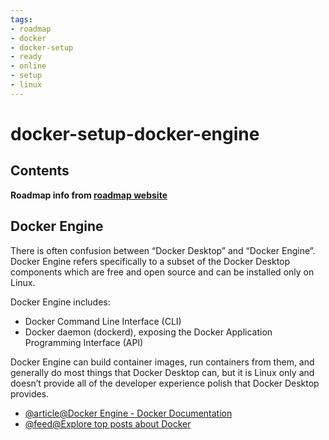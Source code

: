 ```yaml
---
tags:
- roadmap
- docker
- docker-setup
- ready
- online
- setup
- linux
---
```


# docker-setup-docker-engine

## Contents

__Roadmap info from [roadmap website](https://roadmap.sh/docker/installation-setup/docker-engine)__

## Docker Engine

There is often confusion between “Docker Desktop” and “Docker Engine”. Docker Engine refers specifically to a subset of the Docker Desktop components which are free and open source and can be installed only on Linux.

Docker Engine includes:

* Docker Command Line Interface (CLI)
* Docker daemon (dockerd), exposing the Docker Application Programming Interface (API)

Docker Engine can build container images, run containers from them, and generally do most things that Docker Desktop can, but it is Linux only and doesn’t provide all of the developer experience polish that Docker Desktop provides.

* [@article@Docker Engine - Docker Documentation](https://docs.docker.com/engine/)
* [@feed@Explore top posts about Docker](https://app.daily.dev/tags/docker?ref=roadmapsh)
